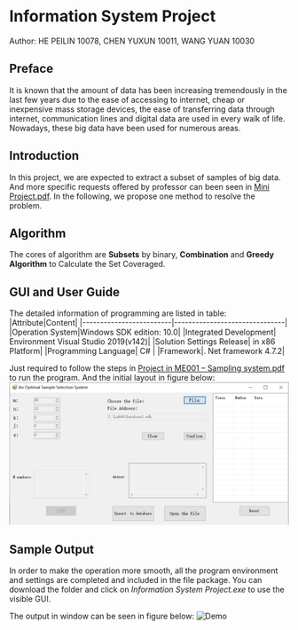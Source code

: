 # Information System Project

Author: HE PEILIN 10078,
        CHEN YUXUN 10011,
        WANG YUAN 10030

## Preface

It is known that the amount of data has been increasing tremendously in the last few years due to the ease of accessing to internet, cheap or inexpensive mass storage devices, the ease of transferring data through internet, communication lines and digital data are used in every walk of life. Nowadays, these big data have been used for numerous areas.  

## Introduction

In this project, we are expected to extract a subset of samples of big data. And more specific requests offered by professor can been seen in [Mini Project.pdf](/Information%20System%20Project/Mini%20Project.pdf). In the following, we propose one method to resolve the problem.  

## Algorithm

The cores of algorithm are **Subsets** by binary, **Combination** and **Greedy Algorithm** to Calculate the Set Coveraged.

## GUI and User Guide

The detailed information of programming are listed in table:
|Attribute|Content|
|-------------------------|-------------------------------|
|Operation System|Windows SDK edition: 10.0|
|Integrated Development| Environment Visual Studio 2019(v142)|
|Solution Settings Release| in x86 Platform|
|Programming Language| C# |
|Framework|. Net framework 4.7.2|

Just required to follow the steps in [Project in ME001 – Sampling system.pdf](/Information%20System%20Project/Project%20in%20ME001%20–%20Sampling%20system.pdf) to run the program.
And the initial layout in figure below:
![GUI](/Information%20System%20Project/min-report/images/step.png)

## Sample Output

In order to make the operation more smooth, all the program environment
and settings are completed and included in the file package. You can download the folder and click on *Information System Project.exe* to use the visible GUI.

The output in window can be seen in figure below:
![Demo](/Information%20System%20Project/Demo.gif)
